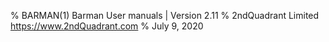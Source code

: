 % BARMAN(1) Barman User manuals | Version 2.11
% 2ndQuadrant Limited <https://www.2ndQuadrant.com>
% July 9, 2020
